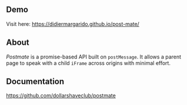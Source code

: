 ## Demo

Visit here:
https://didiermargarido.github.io/post-mate/

## About

_Postmate_ is a promise-based API built on `postMessage`. It allows a parent page to speak with a child `iFrame` across origins with minimal effort.

## Documentation

https://github.com/dollarshaveclub/postmate